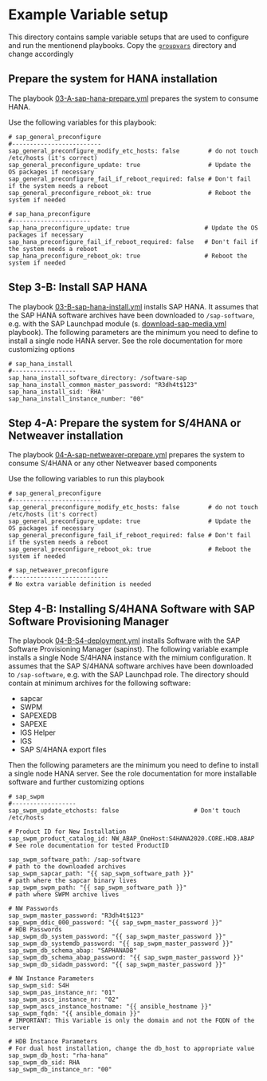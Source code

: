 
Example Variable setup
======================

This directory contains sample variable setups that are used to configure and run the
mentionend playbooks. Copy the [`groupvars`](groupvars) directory and change accordingly

## Prepare the system for HANA installation

The playbook [03-A-sap-hana-prepare.yml](../03-A-sap-hana-prepare.yml) prepares the system to consume HANA.

Use the following variables for this playbook:

```
# sap_general_preconfigure
#-------------------------
sap_general_preconfigure_modify_etc_hosts: false        # do not touch /etc/hosts (it's correct)
sap_general_preconfigure_update: true                   # Update the OS packages if necessary
sap_general_preconfigure_fail_if_reboot_required: false # Don't fail if the system needs a reboot
sap_general_preconfigure_reboot_ok: true                # Reboot the system if needed

# sap_hana_preconfigure
#----------------------
sap_hana_preconfigure_update: true                     # Update the OS packages if necessary
sap_hana_preconfigure_fail_if_reboot_required: false   # Don't fail if the system needs a reboot
sap_hana_preconfigure_reboot_ok: true                  # Reboot the system if needed
```

## Step 3-B: Install SAP HANA

The playbook [03-B-sap-hana-install.yml](../03-B-sap-hana-install.yml) installs SAP HANA. It assumes that the SAP HANA software archives have been downloaded to `/sap-software`, e.g. with the SAP Launchpad module (s. [download-sap-media.yml](../download-sap-media.yml) playbook).
The following parameters are the minimum you need to define to install a single node HANA server. See the role documentation for more customizing options

```
# sap_hana_install
#------------------
sap_hana_install_software_directory: /software-sap
sap_hana_install_common_master_password: "R3dh4t$123"
sap_hana_install_sid: 'RHA'
sap_hana_install_instance_number: "00"
```

## Step 4-A: Prepare the system for S/4HANA or Netweaver installation

The playbook [04-A-sap-netweaver-prepare.yml](../04-A-sap-netweaver-prepare.yml) prepares the system to consume S/4HANA or any other Netweaver based components

Use the following variables to run this playbook

```
# sap_general_preconfigure
#-------------------------
sap_general_preconfigure_modify_etc_hosts: false        # do not touch /etc/hosts (it's correct)
sap_general_preconfigure_update: true                   # Update the OS packages if necessary
sap_general_preconfigure_fail_if_reboot_required: false # Don't fail if the system needs a reboot
sap_general_preconfigure_reboot_ok: true                # Reboot the system if needed

# sap_netweaver_preconfigure
#---------------------------
# No extra variable definition is needed
```

## Step 4-B: Installing S/4HANA Software with SAP Software Provisioning Manager

The playbook [04-B-S4-deployment.yml](../04-B-S4-deployment.yml) installs Software with the SAP Software Provisioning Manager (sapinst). The following variable example installs a single Node S/4HANA instance with the mimium configuration.
It assumes that the SAP S/4HANA software archives have been downloaded to `/sap-software`, e.g. with the SAP Launchpad role.
The directory should contain at minimum archives for the following software:

 - sapcar
 - SWPM
 - SAPEXEDB  
 - SAPEXE  
 - IGS Helper
 - IGS  
 - SAP S/4HANA export files

Then the following parameters are the minimum you need to define to install a single node HANA server. See the role documentation for more installable software and further customizing options

```
# sap_swpm
#------------------
sap_swpm_update_etchosts: false						# Don't touch /etc/hosts

# Product ID for New Installation
sap_swpm_product_catalog_id: NW_ABAP_OneHost:S4HANA2020.CORE.HDB.ABAP   # See role documentation for tested ProductID

sap_swpm_software_path: /sap-software                                   # path to the downloaded archives
sap_swpm_sapcar_path: "{{ sap_swpm_software_path }}"                    # path where the sapcar binary lives
sap_swpm_swpm_path: "{{ sap_swpm_software_path }}"                      # path where SWPM archive lives

# NW Passwords
sap_swpm_master_password: "R3dh4t$123"
sap_swpm_ddic_000_password: "{{ sap_swpm_master_password }}"
# HDB Passwords
sap_swpm_db_system_password: "{{ sap_swpm_master_password }}"
sap_swpm_db_systemdb_password: "{{ sap_swpm_master_password }}"
sap_swpm_db_schema_abap: "SAPHANADB"
sap_swpm_db_schema_abap_password: "{{ sap_swpm_master_password }}"
sap_swpm_db_sidadm_password: "{{ sap_swpm_master_password }}"

# NW Instance Parameters
sap_swpm_sid: S4H
sap_swpm_pas_instance_nr: "01"
sap_swpm_ascs_instance_nr: "02"
sap_swpm_ascs_instance_hostname: "{{ ansible_hostname }}"
sap_swpm_fqdn: "{{ ansible_domain }}"                                  # IMPORTANT: This Variable is only the domain and not the FQDN of the server

# HDB Instance Parameters
# For dual host installation, change the db_host to appropriate value
sap_swpm_db_host: "rha-hana"
sap_swpm_db_sid: RHA
sap_swpm_db_instance_nr: "00"
```
